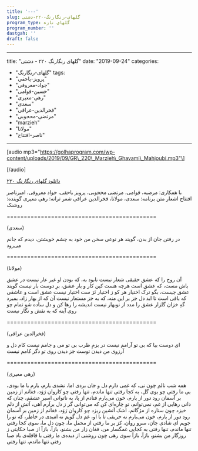 ```yaml
---
title: '---'
slug: گلهای-رنگارنگ-۲۲۰-دشتی
program_type: گلهای تازه
program_number: ''
dastgah: ''
draft: false
---
```


---
title: "گلهای رنگارنگ ۲۲۰ - دشتی"
date: "2019-09-24"
categories: 
  - "گلهای-رنگارنگ"
tags: 
  - "پرویز-یاحقی"
  - "جواد-معروفی"
  - "حسین-قوامی"
  - "رهی-معیری"
  - "سعدی"
  - "فخرالدین-عراقی"
  - "مرتضی-محجوبی"
  - "marzieh"
  - "مولانا"
  - "ناصر-افتتاح"
---

\[audio mp3="https://golhaprogram.com/wp-content/uploads/2019/09/GR\_220\_Marzieh\_Ghavami\_Mahjoubi.mp3"\]

\[/audio\]

[دانلود گلهای رنگارنگ ۲۲۰](https://golhaprogram.com/wp-content/uploads/2019/09/GR_220_Marzieh_Ghavami_Mahjoubi.mp3)

با همکاری: مرضیه، قوامی، مرتضی محجوبی، پرویز یاحقی، جواد معروفی، امیرناصر افتتاح اشعار متن برنامه: سعدی، مولانا، فخرالدین عراقی شعر ترانه: رهی معیری گوینده: روشنک

\============================================

(سعدی)

در رفتن جان از بدن، گویند هر نوعی سخن من خود به چشم خویشتن، دیدم که جانم می‌رود

\============================================

(مولانا)

آن روح را که عشق حقیقی شعار نیست نابود به، که بودن او غیر عار نیست در عشق باش مست، که عشق است هرچه هست کین کار و بار عشق، برِ دوست بار نیست گویند عشق چیست، بگو ترک اختیار هر کو ز اختیار نَرَ ست اختیار نیست عشق است و عاشقی که باقی است تا ابد دل جز بر این منه، که به جز مستعار نیست آن که از بهار زاد، بمیرد گهِ خزان گلزار عشق را مدد از نوبهار نیست اندیشه را رها کن و دل ساده شو تمام چو روی آینه که به نقش و نگار نیست

\============================================

(فخرالدین عراقی)

ای دوست بیا که بی تو آرامم نیست در بزمِ طرب بی تو می و جامم نیست کام دل و آرزوی من دیدن توست جز دیدن روی تو دگر کامم نیست

\============================================

(رهی معیری)

همه شب نالم چون نی، که غمی دارم دل و جان بردی اما، نشدی یارم، یارم با ما بودی، بی ما رفتی چو بوی گل، به کجا رفتی تنها ماندم، تنها رفتی چو کاروان رَوَد، فغانم از زمین بر آسمان رود دور از یارم، خون می‌بارم فتادم از پا، به ناتوانی اسیر عشقم، چنان که دانی رهایی از غم، نمی‌توانم، تو چاره‌ای کن که می‌توانی گر ز دل برآرم آهی، آتش از دلم خیزد چون ستاره از مژگانم، اشک آتشین ریزد چو کاروان رَوَد، فغانم از زمین بر آسمان رود دور از یارم، خون می‌بارم نه حریفی تا با او، غم دل گویم نه امیدی در خاطر، که تو را جویم ای شادی جان، سرو روان، کز بر ما رفتی از محفل ما، چون دل ما، سوی کجا رفتی تنها ماندم، تنها رفتی به کجایی غمگسار من، فغان زار من بشنو، بازآ، بازآ از صبا حکایتی ز روزگار من بشنو، بازآ، بازآ سوی رهی چون روشنی از دیده‌ی ما رفتی با قافله‌ی باد صبا رفتی تنها ماندم، تنها رفتی
